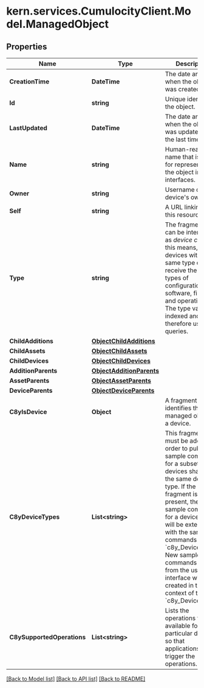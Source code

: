 # kern.services.CumulocityClient.Model.ManagedObject

## Properties

Name | Type | Description | Notes
------------ | ------------- | ------------- | -------------
**CreationTime** | **DateTime** | The date and time when the object was created. | [optional] [readonly] 
**Id** | **string** | Unique identifier of the object. | [optional] [readonly] 
**LastUpdated** | **DateTime** | The date and time when the object was updated for the last time. | [optional] [readonly] 
**Name** | **string** | Human-readable name that is used for representing the object in user interfaces. | [optional] 
**Owner** | **string** | Username of the device&#39;s owner. | [optional] [readonly] 
**Self** | **string** | A URL linking to this resource. | [optional] [readonly] 
**Type** | **string** | The fragment type can be interpreted as _device class_, this means, devices with the same type can receive the same types of configuration, software, firmware and operations. The type value is indexed and is therefore used for queries. | [optional] 
**ChildAdditions** | [**ObjectChildAdditions**](ObjectChildAdditions.md) |  | [optional] 
**ChildAssets** | [**ObjectChildAssets**](ObjectChildAssets.md) |  | [optional] 
**ChildDevices** | [**ObjectChildDevices**](ObjectChildDevices.md) |  | [optional] 
**AdditionParents** | [**ObjectAdditionParents**](ObjectAdditionParents.md) |  | [optional] 
**AssetParents** | [**ObjectAssetParents**](ObjectAssetParents.md) |  | [optional] 
**DeviceParents** | [**ObjectDeviceParents**](ObjectDeviceParents.md) |  | [optional] 
**C8yIsDevice** | **Object** | A fragment which identifies this managed object as a device. | [optional] 
**C8yDeviceTypes** | **List&lt;string&gt;** | This fragment must be added in order to publish sample commands for a subset of devices sharing the same device type. If the fragment is present, the list of sample commands for a device type will be extended with the sample commands for the &#x60;c8y_DeviceTypes&#x60;. New sample commands created from the user interface will be created in the context of the &#x60;c8y_DeviceTypes&#x60;. | [optional] 
**C8ySupportedOperations** | **List&lt;string&gt;** | Lists the operations that are available for a particular device, so that applications can trigger the operations. | [optional] 

[[Back to Model list]](../README.md#documentation-for-models) [[Back to API list]](../README.md#documentation-for-api-endpoints) [[Back to README]](../README.md)

